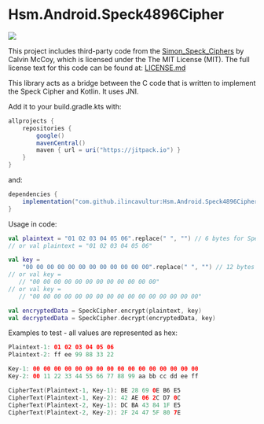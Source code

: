 # Hsm.Android.Speck4896Cipher

[![](https://jitpack.io/v/ilincavultur/Hsm.Android.Speck4896Cipher.svg)](https://jitpack.io/#ilincavultur/Hsm.Android.Speck4896Cipher)

This project includes third-party code from the [Simon_Speck_Ciphers](https://github.com/inmcm/Simon_Speck_Ciphers)
 by Calvin McCoy, which is licensed under the The MIT License (MIT).
The full license text for this code can be found at:
[LICENSE.md](https://github.com/inmcm/Simon_Speck_Ciphers/blob/master/LICENSE.md)

This library acts as a bridge between the C code that is written to implement the Speck Cipher and Kotlin.
It uses JNI.

Add it to your build.gradle.kts with:
```gradle
allprojects {
    repositories {
        google()
        mavenCentral()
        maven { url = uri("https://jitpack.io") }
    }
}
```
and:

```gradle
dependencies {
    implementation("com.github.ilincavultur:Hsm.Android.Speck4896Cipher:{latest version}")
}
```

Usage in code:

```kotlin
val plaintext = "01 02 03 04 05 06".replace(" ", "") // 6 bytes for Speck 96/48
// or val plaintext = "01 02 03 04 05 06"

val key =
    "00 00 00 00 00 00 00 00 00 00 00 00".replace(" ", "") // 12 bytes for Speck 96/48
// or val key =
   // "00 00 00 00 00 00 00 00 00 00 00 00"
// or val key =
   // "00 00 00 00 00 00 00 00 00 00 00 00 00 00 00 00"

val encryptedData = SpeckCipher.encrypt(plaintext, key)
val decryptedData = SpeckCipher.decrypt(encryptedData, key)
```

Examples to test - all values are represented as hex:

```kotlin
Plaintext-1: 01 02 03 04 05 06
Plaintext-2: ff ee 99 88 33 22

Key-1: 00 00 00 00 00 00 00 00 00 00 00 00 00 00 00 00
Key-2: 00 11 22 33 44 55 66 77 88 99 aa bb cc dd ee ff

CipherText(Plaintext-1, Key-1): BE 28 69 0E B6 E5
CipherText(Plaintext-1, Key-2): 42 AE 06 2C D7 0C
CipherText(Plaintext-2, Key-1): DC BA 43 84 1F E5
CipherText(Plaintext-2, Key-2): 2F 24 47 5F 80 7E
```
